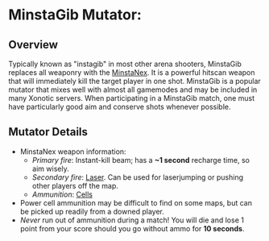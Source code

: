 MinstaGib Mutator:
==================

Overview
--------

Typically known as "instagib" in most other arena shooters, MinstaGib replaces all weaponry with the [MinstaNex](Weapons\#MinstaNex). It is a powerful hitscan weapon that will immediately kill the target player in one shot. MinstaGib is a popular mutator that mixes well with almost all gamemodes and may be included in many Xonotic servers. When participating in a MinstaGib match, one must have particularly good aim and conserve shots whenever possible.

Mutator Details
---------------

-   MinstaNex weapon information:
    -   *Primary fire*: Instant-kill beam; has a **\~1 second** recharge time, so aim wisely.
    -   *Secondary fire*: [Laser](Weapons\#Laser). Can be used for laserjumping or pushing other players off the map.
    -   *Ammunition*: [Cells](Items\#Cells)
-   Power cell ammunition may be difficult to find on some maps, but can be picked up readily from a downed player.
-   *Never* run out of ammunition during a match! You will die and lose 1 point from your score should you go without ammo for **10 seconds**.

